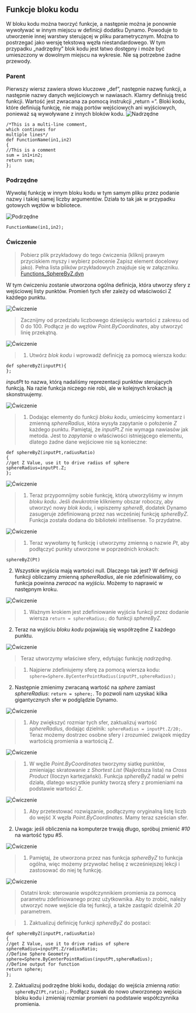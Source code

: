 

## Funkcje bloku kodu

W bloku kodu można tworzyć funkcje, a następnie można je ponownie wywoływać w innym miejscu w definicji dodatku Dynamo. Powoduje to utworzenie innej warstwy sterującej w pliku parametrycznym. Można to postrzegać jako wersję tekstową węzła niestandardowego. W tym przypadku „nadrzędny” blok kodu jest łatwo dostępny i może być umieszczony w dowolnym miejscu na wykresie. Nie są potrzebne żadne przewody.

### Parent

Pierwszy wiersz zawiera słowo kluczowe „def”, następnie nazwę funkcji, a następnie nazwy danych wejściowych w nawiasach. Klamry definiują treść funkcji. Wartość jest zwracana za pomocą instrukcji „return =”. Bloki kodu, które definiują funkcję, nie mają portów wejściowych ani wyjściowych, ponieważ są wywoływane z innych bloków kodu. ![Nadrzędne](images/7-4/21.png)

```
/*This is a multi-line comment,
which continues for
multiple lines*/
def FunctionName(in1,in2)
{
//This is a comment
sum = in1+in2;
return sum;
};
```

### Podrzędne

Wywołaj funkcję w innym bloku kodu w tym samym pliku przez podanie nazwy i takiej samej liczby argumentów. Działa to tak jak w przypadku gotowych węzłów w bibliotece.

![Podrzędne](images/7-4/20.png)

```
FunctionName(in1,in2);
```

### Ćwiczenie

> Pobierz plik przykładowy do tego ćwiczenia (kliknij prawym przyciskiem myszy i wybierz polecenie Zapisz element docelowy jako). Pełna lista plików przykładowych znajduje się w załączniku. [Functions_SphereByZ.dyn](datasets/7-4/Functions_SphereByZ.dyn)

W tym ćwiczeniu zostanie utworzona ogólna definicja, która utworzy sfery z wejściowej listy punktów. Promień tych sfer zależy od właściwości Z każdego punktu.

![Ćwiczenie](images/7-4/Exercise/11.jpg)

> Zacznijmy od przedziału liczbowego dziesięciu wartości z zakresu od 0 do 100. Podłącz je do węzłów *Point.ByCoordinates*, aby utworzyć linię przekątną.

![Ćwiczenie](images/7-4/Exercise/10.jpg)

> 1. Utwórz *blok kodu* i wprowadź definicję za pomocą wiersza kodu:
```
def sphereByZ(inputPt){
};
```

*inputPt* to nazwa, którą nadaliśmy reprezentacji punktów sterujących funkcją. Na razie funkcja niczego nie robi, ale w kolejnych krokach ją skonstruujemy.

![Ćwiczenie](images/7-4/Exercise/09.jpg)

> 1. Dodając elementy do funkcji *bloku kodu*, umieścimy komentarz i zmienną *sphereRadius*, która wysyła zapytanie o położenie *Z* każdego punktu. Pamiętaj, że *inputPt.Z* nie wymaga nawiasów jak metoda. Jest to *zapytanie* o właściwości istniejącego elementu, dlatego żadne dane wejściowe nie są konieczne:
```
def sphereByZ(inputPt,radiusRatio)
{
//get Z Value, use it to drive radius of sphere
sphereRadius=inputPt.Z;
};
```

![Ćwiczenie](images/7-4/Exercise/08.jpg)

> 1. Teraz przypomnijmy sobie funkcję, którą utworzyliśmy w innym *bloku kodu*. Jeśli dwukrotnie klikniemy obszar roboczy, aby utworzyć nowy *blok kodu*, i wpiszemy *sphereB*, dodatek Dynamo zasugeruje zdefiniowaną przez nas wcześniej funkcję *sphereByZ*. Funkcja została dodana do biblioteki intellisense. To przydatne.

![Ćwiczenie](images/7-4/Exercise/07.jpg)

> 1. Teraz wywołamy tę funkcję i utworzymy zmienną o nazwie *Pt*, aby podłączyć punkty utworzone w poprzednich krokach:
```
sphereByZ(Pt)
```

2. Wszystkie wyjścia mają wartości null. Dlaczego tak jest? W definicji funkcji obliczamy zmienną *sphereRadius*, ale nie zdefiniowaliśmy, co funkcja powinna *zwracać* na *wyjściu*. Możemy to naprawić w następnym kroku.

![Ćwiczenie](images/7-4/Exercise/06.jpg)

> 1. Ważnym krokiem jest zdefiniowanie wyjścia funkcji przez dodanie wiersza ```return = sphereRadius;``` do funkcji *sphereByZ*.
2. Teraz na wyjściu *bloku kodu* pojawiają się współrzędne Z każdego punktu.

![Ćwiczenie](images/7-4/Exercise/05.jpg)

> Teraz utworzymy właściwe sfery, edytując funkcję *nadrzędną*.

> 1. Najpierw zdefiniujemy sferę za pomocą wiersza kodu: ```sphere=Sphere.ByCenterPointRadius(inputPt,sphereRadius);```
2. Następnie zmienimy zwracaną wartość na *sphere* zamiast *sphereRadius*: ```return = sphere;```. To pozwoli nam uzyskać kilka gigantycznych sfer w podglądzie Dynamo.

![Ćwiczenie](images/7-4/Exercise/04.jpg)

> 1. Aby zwiększyć rozmiar tych sfer, zaktualizuj wartość *sphereRadius*, dodając dzielnik: ```sphereRadius = inputPt.Z/20;```. Teraz możemy dostrzec osobne sfery i zrozumieć związek między wartością promienia a wartością Z.

![Ćwiczenie](images/7-4/Exercise/03.jpg)

> 1. W węźle *Point.ByCoordinates* tworzymy siatkę punktów, zmieniając skratowanie z *Shortest List* (Najkrótsza lista) na *Cross Product* (Iloczyn kartezjański). Funkcja *sphereByZ* nadal w pełni działa, dlatego wszystkie punkty tworzą sfery z promieniami na podstawie wartości Z.

![Ćwiczenie](images/7-4/Exercise/02.jpg)

> 1. Aby przetestować rozwiązanie, podłączymy oryginalną listę liczb do wejść X węzła *Point.ByCoordinates*. Mamy teraz sześcian sfer.
2. Uwaga: jeśli obliczenia na komputerze trwają długo, spróbuj zmienić *#10* na wartość typu *#5*.

![Ćwiczenie](images/7-4/Exercise/01.jpg)

> 1. Pamiętaj, że utworzona przez nas funkcja *sphereByZ* to funkcja ogólna, więc możemy przywołać helisę z wcześniejszej lekcji i zastosować do niej tę funkcję.

![Ćwiczenie](images/7-4/Exercise/20.jpg)

> Ostatni krok: sterowanie współczynnikiem promienia za pomocą parametru zdefiniowanego przez użytkownika. Aby to zrobić, należy utworzyć nowe wejście dla tej funkcji, a także zastąpić dzielnik *20* parametrem.

> 1. Zaktualizuj definicję funkcji *sphereByZ* do postaci:
```
def sphereByZ(inputPt,radiusRatio)
{
//get Z Value, use it to drive radius of sphere
sphereRadius=inputPt.Z/radiusRatio;
//Define Sphere Geometry
sphere=Sphere.ByCenterPointRadius(inputPt,sphereRadius);
//Define output for function
return sphere;
};
```

2. Zaktualizuj podrzędne bloki kodu, dodając do wejścia zmienną *ratio*: ```sphereByZ(Pt,ratio);```. Podłącz suwak do nowo utworzonego wejścia bloku kodu i zmieniaj rozmiar promieni na podstawie współczynnika promienia.

